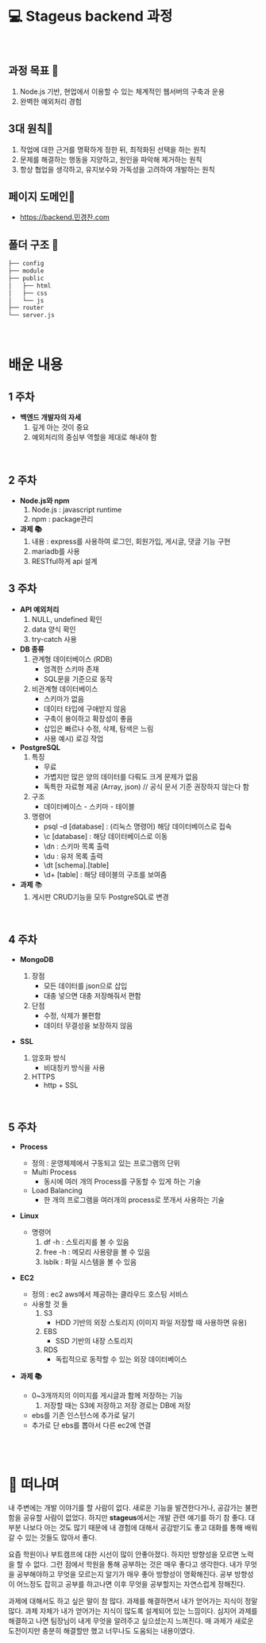 # **:computer: Stageus backend 과정**

<br>

## **과정 목표 :key:**
1. Node.js 기반, 현업에서 이용할 수 있는 체계적인 웹서버의 구축과 운용
2. 완벽한 예외처리 경험


## **3대 원칙:scroll:**
1. 작업에 대한 근거를 명확하게 정한 뒤, 최적화된 선택을 하는 원칙
2. 문제를 해결하는 행동을 지양하고, 원인을 파악해 제거하는 원칙
3. 항상 협업을 생각하고, 유지보수와 가독성을 고려하여 개발하는 원칙


## **페이지 도메인:pushpin:**
- https://backend.민경찬.com


## **폴더 구조 :file_folder:**
```bash
├── config
├── module
├── public
│   ├── html
│   ├── css
│   └── js
├── router
└── server.js
```


<br>

# **배운 내용**

## **1 주차**
- **백엔드 개발자의 자세**
    1. 깊게 아는 것이 중요 
    2. 예외처리의 중심부 역할을 제대로 해내야 함


<br/>


## **2 주차**
- **Node.js와 npm**
    1. Node.js : javascript runtime
    2. npm : package관리 
- **과제 :books:**
    1. 내용 : express를 사용하여 로그인, 회원가입, 게시글, 댓글 기능 구현 
    2. mariadb를 사용
    3. RESTful하게 api 설계

## **3 주차**
- **API 예외처리**
    1. NULL, undefined 확인
    2. data 양식 확인
    3. try-catch 사용
- **DB 종류**
    1. 관계형 데이터베이스 (RDB)
        - 엄격한 스키마 존재
        - SQL문을 기준으로 동작
    2. 비관계형 데이터베이스
        - 스키마가 없음
        - 데이터 타입에 구애받지 않음
        - 구축이 용이하고 확장성이 좋음
        - 삽입은 빠르나 수정, 삭제, 탐색은 느림
        - 사용 예시) 로깅 작업
- **PostgreSQL**
    1. 특징
        - 무료
        - 가볍지만 많은 양의 데이터를 다뤄도 크게 문제가 없음
        - 독특한 자료형 제공 (Array, json) // 공식 문서 기준 권장하지 않는다 함
    2. 구조
        - 데이터베이스 - 스키마 - 테이블 
    3. 명령어
        - psql -d [database] : (리눅스 명령어) 해당 데이터베이스로 접속
        - \c [database] : 해당 데이터베이스로 이동
        - \dn : 스키마 목록 출력
        - \du : 유저 목록 출력
        - \dt [schema].[table] 
        - \d+ [table] : 해당 테이블의 구조를 보여줌 
- **과제** :books:
    1. 게시판 CRUD기능을 모두 PostgreSQL로 변경

<br/>

## **4 주차**
- **MongoDB**
    1. 장점
        - 모든 데이터를 json으로 삽입
        - 대충 넣으면 대충 저장해줘서 편함
    2. 단점
        - 수정, 삭제가 불편함
        - 데이터 무결성을 보장하지 않음

- **SSL**
    1. 암호화 방식
        - 비대칭키 방식을 사용
    2. HTTPS
        - http + SSL

<br/>

## **5 주차**
- **Process**
    - 정의 : 운영체제에서 구동되고 있는 프로그램의 단위
    - Multi Process 
        - 동시에 여러 개의 Process를 구동할 수 있게 하는 기술
    - Load Balancing
        - 한 개의 프로그램을 여러개의 process로 쪼개서 사용하는 기술
- **Linux**
    - 명령어
        1. df -h : 스토리지를 볼 수 있음
        2. free -h : 메모리 사용량을 볼 수 있음
        3. lsblk : 파일 시스템을 볼 수 있음

- **EC2**
    - 정의 : ec2 aws에서 제공하는 클라우드 호스팅 서비스
    - 사용할 것 들
        1. S3
            - HDD 기반의 외장 스토리지 (이미지 파일 저장할 때 사용하면 유용)
        2. EBS
            - SSD 기반의 내장 스토리지
        3. RDS  
            - 독립적으로 동작할 수 있는 외장 데이터베이스
- **과제 :books:**
    - 0~3개까지의 이미지를 게시글과 함께 저장하는 기능
        1. 저장할 때는 S3에 저장하고 저장 경로는 DB에 저장
    - ebs를 기존 인스턴스에 추가로 달기
    - 추가로 단 ebs를 뽑아서 다른 ec2에 연결



<br/>
<br/>

# :wave: 떠나며
내 주변에는 개발 이야기를 할 사람이 없다. 새로운 기능을 발견한다거나, 공감가는 불편함을 공유할 사람이 없었다. 하지만 **stageus**에서는 개발 관련 얘기를 하기 참 좋다. 대부분 나보다 아는 것도 많기 때문에 내 경험에 대해서 공감받기도 좋고 대화를 통해 배워갈 수 있는 것들도 많아서 좋다.

요즘 학원이나 부트캠프에 대한 시선이 많이 안좋아졌다. 하지만 방향성을 모르면 노력을 할 수 없다. 그런 점에서 학원을 통해 공부하는 것은 매우 좋다고 생각한다. 내가 무엇을 공부해야하고 무엇을 모르는지 알기가 매우 좋아 방향성이 명확해진다. 공부 방향성이 어느정도 잡히고 공부를 하고나면 이후 무엇을 공부할지는 자연스럽게 정해진다. 

과제에 대해서도 하고 싶은 말이 참 많다. 과제를 해결하면서 내가 얻어가는 지식이 정말 많다. 과제 자체가 내가 얻어가는 지식이 많도록 설계되어 있는 느낌이다. 심지어 과제를 해결하고 나면 팀장님이 내게 무엇을 알려주고 싶으셨는지 느껴진다. 매 과제가 새로운 도전이지만 충분히 해결할만 했고 너무나도 도움되는 내용이였다. 
